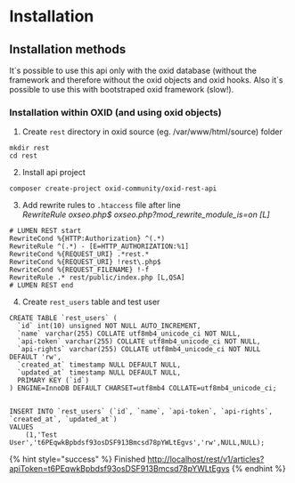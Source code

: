 # Installation

## Installation methods

It´s possible to use this api only with the oxid database \(without the framework and therefore without the oxid objects and oxid hooks. Also it´s possible to use this with bootstraped oxid framework \(slow!\).

### Installation within OXID \(and using oxid objects\)

1. Create `rest` directory in oxid source \(eg. /var/www/html/source\) folder 

```
mkdir rest
cd rest
```

2. Install api project

```text
composer create-project oxid-community/oxid-rest-api
```

3. Add rewrite rules to `.htaccess` file after line  
_RewriteRule oxseo.php$ oxseo.php?mod\_rewrite\_module\_is=on \[L\]_

```
# LUMEN REST start
RewriteCond %{HTTP:Authorization} ^(.*)
RewriteRule ^(.*) - [E=HTTP_AUTHORIZATION:%1]
RewriteCond %{REQUEST_URI} .*rest.*
RewriteCond %{REQUEST_URI} !rest\.php$
RewriteCond %{REQUEST_FILENAME} !-f
RewriteRule .* rest/public/index.php [L,QSA]
# LUMEN REST end
```

4. Create `rest_users` table and test user

```text
CREATE TABLE `rest_users` (
  `id` int(10) unsigned NOT NULL AUTO_INCREMENT,
  `name` varchar(255) COLLATE utf8mb4_unicode_ci NOT NULL,
  `api-token` varchar(255) COLLATE utf8mb4_unicode_ci NOT NULL,
  `api-rights` varchar(255) COLLATE utf8mb4_unicode_ci NOT NULL DEFAULT 'rw',
  `created_at` timestamp NULL DEFAULT NULL,
  `updated_at` timestamp NULL DEFAULT NULL,
  PRIMARY KEY (`id`)
) ENGINE=InnoDB DEFAULT CHARSET=utf8mb4 COLLATE=utf8mb4_unicode_ci;


INSERT INTO `rest_users` (`id`, `name`, `api-token`, `api-rights`, `created_at`, `updated_at`)
VALUES
	(1,'Test User','t6PEqwkBpbdsf93osDSF913Bmcsd78pYWLtEgvs','rw',NULL,NULL);
```

{% hint style="success" %}
Finished [http://localhost/rest/v1/articles?apiToken=t6PEqwkBpbdsf93osDSF913Bmcsd78pYWLtEgvs](http://localhost/rest/v1/articles?apiToken=t6PEqwkBpbdsf93osDSF913Bmcsd78pYWLtEgvs)
{% endhint %}

